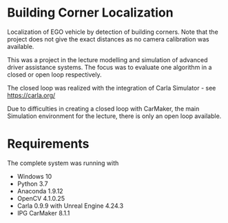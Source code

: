 # Building Corner Localization
Localization of EGO vehicle by detection of building corners. Note that the project does not give the exact distances as no camera calibration was available.

This was a project in the lecture modelling and simulation of advanced driver assistance systems. 
The focus was to evaluate one algorithm in a closed or open loop respectively. 

The closed loop was realized with the integration of Carla Simulator - see https://carla.org/

Due to difficulties in creating a closed loop with CarMaker, the main Simulation environment for the lecture, there is only an open loop available. 


# Requirements
The complete system was running with
- Windows 10
- Python 3.7
- Anaconda 1.9.12
- OpenCV 4.1.0.25
- Carla 0.9.9 with Unreal Engine 4.24.3
- IPG CarMaker 8.1.1
